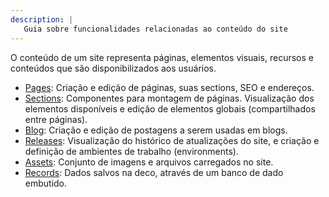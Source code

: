 ```yaml
---
description: |
   Guia sobre funcionalidades relacionadas ao conteúdo do site
---
```


O conteúdo de um site representa páginas, elementos visuais, recursos e conteúdos que são disponibilizados aos usuários.

- [Pages](content/pages): Criação e edição de páginas, suas sections, SEO e endereços.
- [Sections](content/sections): Componentes para montagem de páginas. Visualização dos elementos disponíveis e edição de elementos globais (compartilhados entre páginas).
- [Blog](content/blog): Criação e edição de postagens a serem usadas em blogs.
- [Releases](content/releases): Visualização do histórico de atualizações do site, e criação e definição de ambientes de trabalho (environments).
- [Assets](content/assets): Conjunto de imagens e arquivos carregados no site.
- [Records](content/records): Dados salvos na deco, através de um banco de dado embutido. 